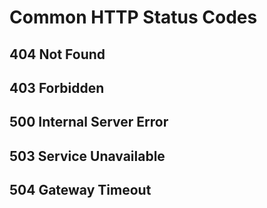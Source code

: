 # Common HTTP Status Codes

## 404 Not Found
## 403 Forbidden
## 500 Internal Server Error
## 503 Service Unavailable
## 504 Gateway Timeout
